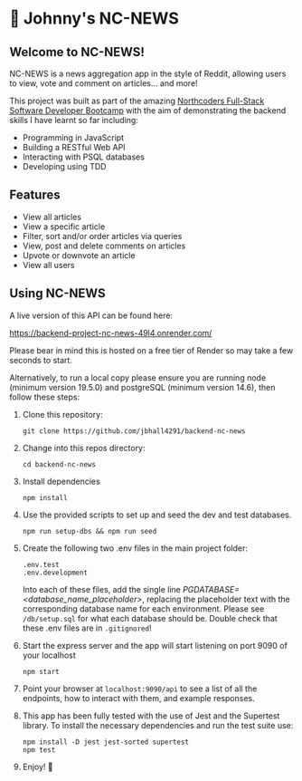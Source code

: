 # 📰 Johnny's NC-NEWS

## Welcome to NC-NEWS!

NC-NEWS is a news aggregation app in the style of Reddit, allowing users to view, vote and comment on articles... and more!

This project was built as part of the amazing [Northcoders Full-Stack Software Developer Bootcamp](https://northcoders.com/) with the aim of demonstrating the backend skills I have learnt so far including:

* Programming in JavaScript
* Building a RESTful Web API
* Interacting with PSQL databases
* Developing using TDD

## Features

* View all articles
* View a specific article
* Filter, sort and/or order articles via queries
* View, post and delete comments on articles
* Upvote or downvote an article
* View all users

## Using NC-NEWS

A live version of this API can be found here:

https://backend-project-nc-news-49l4.onrender.com/

Please bear in mind this is hosted on a free tier of Render so may take a few seconds to start.

Alternatively, to run a local copy please ensure you are running node (minimum version 19.5.0) and postgreSQL (minimum version 14.6), then follow these steps:

1. Clone this repository:
   ```
   git clone https://github.com/jbhall4291/backend-nc-news
   ```

2. Change into this repos directory:
   ```
   cd backend-nc-news
   ```

3. Install dependencies
   ```
   npm install
   ```

4. Use the provided scripts to set up and seed the dev and test databases.
   ```
   npm run setup-dbs && npm run seed
   ```

5. Create the following two .env files in the main project folder:
   ```
   .env.test
   .env.development
   ```

   Into each of these files, add the single line *PGDATABASE=<database_name_placeholder>*, replacing the placeholder text with the corresponding database name for each environment. Please see `/db/setup.sql` for what each database should be. Double check that these .env files are in `.gitignored`!

6. Start the express server and the app will start listening on 
port 9090 of your localhost
   ```
   npm start
   ```
7. Point your browser at `localhost:9090/api` to see a list of all the endpoints, how to interact with them, and example responses.

8. This app has been fully tested with the use of Jest and the Supertest library. To install the necessary dependencies and run the test suite use:
   ```
   npm install -D jest jest-sorted supertest
   npm test
   ```

9. Enjoy! 🎉












